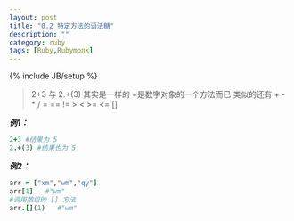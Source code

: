 ```yaml
---
layout: post
title: "0.2 特定方法的语法糖"
description: ""
category: ruby
tags: [Ruby,Rubymonk]
---
```

{% include JB/setup %}

>2+3 与 2.+(3)  其实是一样的
> +是数字对象的一个方法而已 
类似的还有 +   -   *   /   =   ==    !=    >   <   >=    <=    []

***例1：***

```ruby
2+3 #结果为 5
2.+(3) #结果也为 5
```

***例2：***

```ruby
arr = ["xm","wm","qy"]
arr[1]   #"wm"
#调用数组的 [] 方法
arr.[](1)   #"wm"
```
